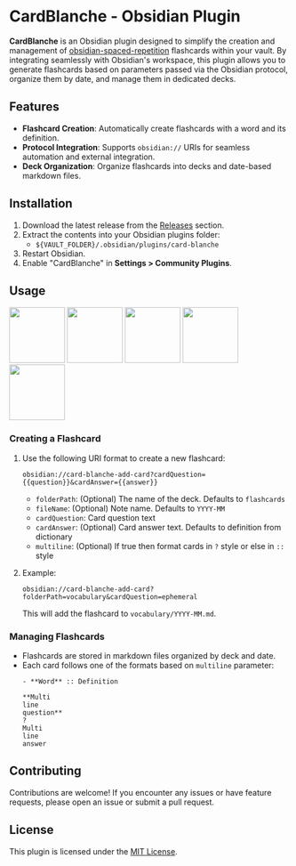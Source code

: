 # CardBlanche - Obsidian Plugin

**CardBlanche** is an Obsidian plugin designed to simplify the creation and management of [obsidian-spaced-repetition](https://github.com/st3v3nmw/obsidian-spaced-repetition) flashcards within your vault. 
By integrating seamlessly with Obsidian's workspace, this plugin allows you to generate flashcards based on parameters passed via the Obsidian protocol, organize them by date, and manage them in dedicated decks.

## Features

- **Flashcard Creation**: Automatically create flashcards with a word and its definition.
- **Protocol Integration**: Supports `obsidian://` URIs for seamless automation and external integration.
- **Deck Organization**: Organize flashcards into decks and date-based markdown files.

## Installation

1. Download the latest release from the [Releases](https://github.com/whsv26/card-blanche/releases) section.
2. Extract the contents into your Obsidian plugins folder:
    - `${VAULT_FOLDER}/.obsidian/plugins/card-blanche`
3. Restart Obsidian.
4. Enable "CardBlanche" in **Settings > Community Plugins**.

## Usage

<img src="https://github.com/user-attachments/assets/2222f990-509c-4cde-b3a9-3bf2af418eab" height="100">
<img src="https://github.com/user-attachments/assets/adb9a537-0392-45e4-8067-0d198a9d8334" height="100">
<img src="https://github.com/user-attachments/assets/72cff645-1a4c-42b6-bae4-4f3efb42a328" height="100">
<img src="https://github.com/user-attachments/assets/55961f32-a16d-4352-b988-5b5aec205ffa" height="100">
<img src="https://github.com/user-attachments/assets/3006d95a-5314-44ff-848e-3edaf1ab4a60" height="100">

### Creating a Flashcard
1. Use the following URI format to create a new flashcard:
   ```
   obsidian://card-blanche-add-card?cardQuestion={{question}}&cardAnswer={{answer}}
   ```
    - `folderPath`: (Optional) The name of the deck. Defaults to `flashcards`
    - `fileName`: (Optional) Note name. Defaults to `YYYY-MM`
    - `cardQuestion`: Card question text 
    - `cardAnswer`: (Optional) Card answer text. Defaults to definition from dictionary  
    - `multiline`: (Optional) If true then format cards in `?` style or else in `::` style

2. Example:
   ```
   obsidian://card-blanche-add-card?folderPath=vocabulary&cardQuestion=ephemeral
   ```
   This will add the flashcard to `vocabulary/YYYY-MM.md`.

### Managing Flashcards
- Flashcards are stored in markdown files organized by deck and date.
- Each card follows one of the formats based on `multiline` parameter:
  ```
  - **Word** :: Definition
  ```
  ```
  **Multi
  line
  question**
  ?
  Multi
  line
  answer
  ```

## Contributing
Contributions are welcome! If you encounter any issues or have feature requests, please open an issue or submit a pull request.

## License
This plugin is licensed under the [MIT License](LICENSE).
